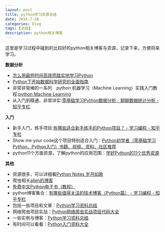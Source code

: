```yaml
---
layout: post
title: python学习资源总结
date: 2016-7-28
categories: blog
tags: [总结]
description: python相关博客
---
```


这里是学习过程中碰到的比较好的python相关博客与资源，记录下来，方便将来学习。          


**数据分析**

- [怎么用最短时间高效而踏实地学习Python](https://www.zhihu.com/question/28530832#answer-18871330)
- [Python下开始数据科学研究的全面指南](https://zhuanlan.zhihu.com/p/22256689)
- 非常非常棒的一系列　python 机器学习（Machine Learning）实践入门教程:[python Machine Learning](http://www.johnwittenauer.net/machine-learning-exercises-in-python-part-1/)
- 从入门到精通，非常详实:[零基础学习Python数据分析 - 聊聊数据统计分析 - 知乎专栏](https://zhuanlan.zhihu.com/p/21799170)


**入门**          

- 新手入门，练手项目:[有哪些适合新手练手的Python项目？ - 学习编程 - 知乎专栏](https://zhuanlan.zhihu.com/p/22164270)
- Show me your code这个项目特别适合入门：[Python初学者（零基础学习Python、Python入门）书籍、视频、资料、社区推荐](https://github.com/Yixiaohan/codeparkshare)
- python11个方面资源，了解python的应用范围：[学好Python的11个优秀资源](https://zhuanlan.zhihu.com/p/21464202?refer=passer)


**其他**      

- 资源很多，可以详细看[Python Notes 岁月如歌](http://lovenight.github.io/Python/)
- 爬虫相关[allen的博客](http://allenwu.itscoder.com/python#undefined)   
- [免费中文Python电子书（教程）](http://foofish.net/blog/97/python-free-ebook)
- python博客集合：[有哪些值得关注的技术博客（Python篇） - 学习编程 - 知乎专栏](https://zhuanlan.zhihu.com/p/22370545)
- 包括一些项目和文章：[Python学习资料总结](https://zhuanlan.zhihu.com/p/22333205)
- 网络爬虫项目实战：[Python网络爬虫实战项目代码大全](https://zhuanlan.zhihu.com/p/22390905)
- 一些实例与博客：[Python学习资料总结](https://zhuanlan.zhihu.com/p/22333205)
- 有时间可以看看：[Python入门资料大全](http://michaelxiang.me/2015/12/02/python-files-list/)
